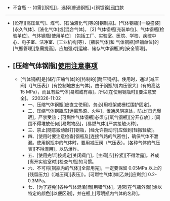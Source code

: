 - 不含瓶 -- 如需[[钢瓶]]，选择[普通钢瓶]+[铜镀镍][阀门](((KEUJdqtN3)))款
- ---
- [贮存][高压氧气]、煤气、[石油液化气]等的[钢制瓶]。[气体钢瓶][一般盛装][永久气体]、[液化气体]或[混合气体]。 [2]  气体钢瓶[充装单位]、气体钢瓶[检验单位]、气体钢瓶[使用单位] （包括工厂、实验室、医院、学校、疾控中心、电子室、洁净室、[工业机构]等）、[瓶装气体]和 气体钢瓶[经销单位]的[气瓶管理][急需提高]，应加强对[运输、储存气体钢瓶]的[安全管理]。
- ## [压缩气体钢瓶][使用注意事项](https://mse.zju.edu.cn/_upload/article/files/c8/c2/ed82250a4d1c8ec44606c04f0996/141af568-dce7-4b9f-aeb6-65102df1624b.doc)
    - [气体钢瓶]是[储存压缩气体]的[特制的][耐压钢瓶]。使用时，通过[减压阀]（[气压表]）[有控制地放出气体]。由于钢瓶的[内压很大]（有的高达 15 MPa），而且有些气体[易燃或有毒]，所以[在使用钢瓶时][要注意安全]。
220326-11:02
        - 一、压缩气体钢瓶[应直立使用]，务必[用框架或栅栏围护固定]。
        - 二、压缩气体钢瓶应[远离热源、火种]，置通风阴凉处，防止[日光曝晒]，严禁受热；[可燃性气体钢瓶]必须与[氧气钢瓶][分开存放]；[周围不得堆放任何][易燃物品]，[易燃气体][严禁接触火种]。
        - 三、禁止[随意搬动敲打]钢瓶，[经允许搬动时]应做到[轻搬轻放]。
        - 四、[使用时要注意检查]钢瓶及[连接气路的气密性]，确保气体不泄漏。使用钢瓶中的气体时，要用减压阀（气压表）。[各种气体的气压表][不得混用]，以防爆炸。
        - 五、[使用完毕]按规定[关闭阀门]，[主阀]应[拧紧][不得泄露]。养成[离开实验室时][检查气瓶]的习惯。
        - 六、不可将[钢瓶内的气体][全部用完]，一定要保留 0.05MPa 以上的[残留压力]（[减压阀][表压]）。[可燃性气体]如[乙炔][应剩余] 0.2-0.3MPa。
        - 七、[为了避免][各种气体混淆]而[用错气体]，通常[在气瓶外面][涂以特定的颜色][以便区别]，并在瓶上[写明瓶内气体的名称]。
